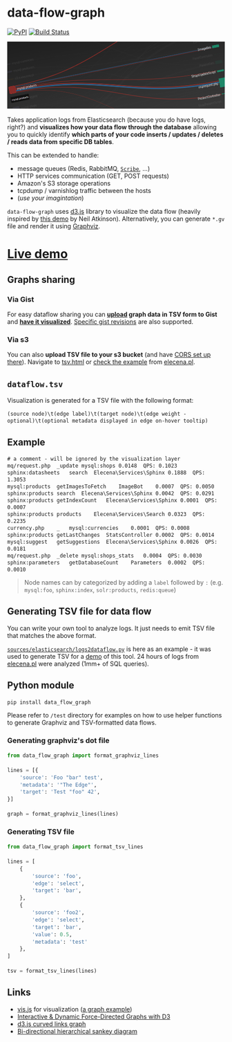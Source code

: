 # data-flow-graph

[![PyPI](https://img.shields.io/pypi/v/data_flow_graph.svg)](https://pypi.python.org/pypi/data_flow_graph)
[![Build Status](https://travis-ci.org/macbre/data-flow-graph.svg?branch=master)](https://travis-ci.org/macbre/data-flow-graph)

![Graphviz example](https://raw.githubusercontent.com/macbre/data-flow-graph/master/docs/data-flow-example.png)

Takes application logs from Elasticsearch (because you do have logs, right?) and **visualizes how your data flow through the database** allowing you to quickly identify **which parts of your code inserts / updates / deletes / reads data from specific DB tables**.

This can be extended to handle:

* message queues (Redis, RabbitMQ, [`Scribe`](https://github.com/facebookarchive/scribe), ...)
* HTTP services communication (GET, POST requests)
* Amazon's S3 storage operations
* tcpdump / varnishlog traffic between the hosts
* (*use your imagintation*)

`data-flow-graph` uses [d3.js](https://d3js.org/) library to visualize the data flow (heavily inspired by [this demo](http://bl.ocks.org/Neilos/584b9a5d44d5fe00f779) by Neil Atkinson).
Alternatively, you can generate `*.gv` file and render it using [Graphviz](https://www.graphviz.org/).

# [Live demo](https://macbre.github.io/data-flow-graph/)

## Graphs sharing

### Via Gist

For easy dataflow sharing you can **[upload](https://gist.github.com/macbre/ddf5742b8293062cc78b767fccb5197b) graph data in TSV form to Gist** and [**have it visualized**](https://macbre.github.io/data-flow-graph/gist.html#ddf5742b8293062cc78b767fccb5197b). [Specific gist revisions](https://macbre.github.io/data-flow-graph/gist.html#ef35fb2e6ea7cc617d59090ab1e89618@e3cadc15b51967093a5eae1dff8229cffb0df120) are also supported.

### Via s3

You can also **upload TSV file to your s3 bucket** (and have [CORS set up there](https://github.com/macbre/data-flow-graph/issues/20)). Navigate to [tsv.html](https://macbre.github.io/data-flow-graph/tsv.html) or [check the example](https://macbre.github.io/data-flow-graph/tsv.html#https://s3.amazonaws.com/s3.macbre.net/data_flow/database.tsv) from [elecena.pl](https://github.com/elecena/data-flow/tree/master/output).

## `dataflow.tsv`

Visualization is generated for a TSV file with the following format:

```
(source node)\t(edge label)\t(target node)\t(edge weight - optional)\t(optional metadata displayed in edge on-hover tooltip)
```

## Example

```tsv
# a comment - will be ignored by the visualization layer
mq/request.php	_update	mysql:shops	0.0148	QPS: 0.1023
sphinx:datasheets	search	Elecena\Services\Sphinx	0.1888	QPS: 1.3053
mysql:products	getImagesToFetch	ImageBot	0.0007	QPS: 0.0050
sphinx:products	search	Elecena\Services\Sphinx	0.0042	QPS: 0.0291
sphinx:products	getIndexCount	Elecena\Services\Sphinx	0.0001	QPS: 0.0007
sphinx:products	products	Elecena\Services\Search	0.0323	QPS: 0.2235
currency.php	_	mysql:currencies	0.0001	QPS: 0.0008
sphinx:products	getLastChanges	StatsController	0.0002	QPS: 0.0014
mysql:suggest	getSuggestions	Elecena\Services\Sphinx	0.0026	QPS: 0.0181
mq/request.php	_delete	mysql:shops_stats	0.0004	QPS: 0.0030
sphinx:parameters	getDatabaseCount	Parameters	0.0002	QPS: 0.0010
```

> Node names can by categorized by adding a `label` followed by `:` (e.g. `mysql:foo`, `sphinx:index`, `solr:products`, `redis:queue`)

## Generating TSV file for data flow

You can write your own tool to analyze logs. It just needs to emit TSV file that matches the above format. 

[`sources/elasticsearch/logs2dataflow.py`](https://github.com/macbre/data-flow-graph/blob/master/sources/elasticsearch/logs2dataflow.py) is here as an example - it was used to generate TSV for a [demo](https://macbre.github.io/data-flow-graph/) of this tool. 24 hours of logs from [elecena.pl](https://elecena.pl/ ) were analyzed (1mm+ of SQL queries).

## Python module

```
pip install data_flow_graph
```

Please refer to `/test` directory for examples on how to use helper functions to generate Graphviz and TSV-formatted data flows.

### Generating graphviz's dot file

```python
from data_flow_graph import format_graphviz_lines

lines = [{
    'source': 'Foo "bar" test',
    'metadata': '"The Edge"',
    'target': 'Test "foo" 42',
}]

graph = format_graphviz_lines(lines)
```

### Generating TSV file

```python
from data_flow_graph import format_tsv_lines

lines = [
    {
        'source': 'foo',
        'edge': 'select',
        'target': 'bar',
    },
    {
        'source': 'foo2',
        'edge': 'select',
        'target': 'bar',
        'value': 0.5,
        'metadata': 'test'
    },
]

tsv = format_tsv_lines(lines)
```

## Links

* [vis.js](https://github.com/almende/vis) for visualization ([a graph example](http://etn.io/))
* [Interactive & Dynamic Force-Directed Graphs with D3](https://medium.com/ninjaconcept/interactive-dynamic-force-directed-graphs-with-d3-da720c6d7811)
* [d3.js curved links graph](https://bl.ocks.org/mbostock/4600693)
* [Bi-directional hierarchical sankey diagram](http://bl.ocks.org/Neilos/584b9a5d44d5fe00f779)
